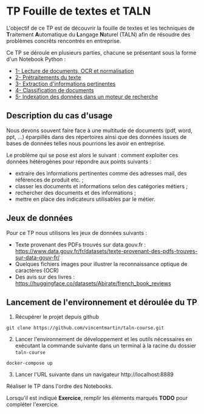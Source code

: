 # TP Fouille de textes et TALN

L'objectif de ce TP est de découvrir la fouille de textes et les techniques de **T**raitement **A**utomatique du **L**angage **N**aturel (TALN) afin de résoudre des problèmes concrêts rencontrés en entreprise.

Ce TP se déroule en plusieurs parties, chacune se présentant sous la forme d'un Notebook Python :

- [1- Lecture de documents, OCR et normalisation](/1-Read%20and%20normalize%20documents.ipynb)
- [2- Prétraitements du texte](/2-Preprocessing.ipynb)
- [3- Extraction d'informations pertinentes](/3-Information%20extraction.ipynb)
- [4- Classification de documents](/4-Document%20classification.ipynb)
- [5- Indexation des données dans un moteur de recherche](/5-Search%20Engine%20and%20Visualization.ipynb)

## Description du cas d'usage

Nous devons souvent faire face à une multitude de documents (pdf, word, ppt, ...) éparpillés dans des répertoires ainsi que des données issues de bases de données telles nous pourrions les avoir en entreprise.

Le problème qui se pose est alors le suivant : comment exploiter ces données hétérogènes pour répondre aux points suivants :

- extraire des informations pertinentes comme des adresses mail, des références de produit etc. ;
- classer les documents et informations selon des catégories métiers ;
- rechercher des documents et des informations ;
- mettre en place des indicateurs utilisables par le métier.

## Jeux de données

Pour ce TP nous utilisons les jeux de données suivants :

- Texte provenant des PDFs trouvés sur data.gouv.fr : https://www.data.gouv.fr/fr/datasets/texte-provenant-des-pdfs-trouves-sur-data-gouv-fr/
- Quelques fichiers images pour illustrer la reconnaissance optique de caractères (OCR)
- Des avis sur des livres : https://huggingface.co/datasets/Abirate/french_book_reviews

## Lancement de l'environnement et déroulée du TP

1. Récupérer le projet depuis github

```
git clone https://github.com/vincentmartin/taln-course.git
```

2. Lancer l'environnement de développement et les outils nécessaires en exécutant la commande suivante dans un terminal à la racine du dossier `taln-course`

```
docker-compose up
```

3. Lancer l'URL suivante dans un navigateur http://localhost:8889

Réaliser le TP dans l'ordre des Notebooks.

Lorsqu'il est indiqué **Exercice**, remplir les éléments marqués **TODO** pour compléter l'exercice.

